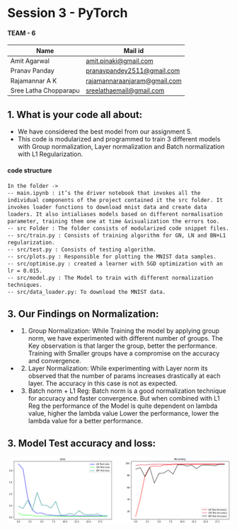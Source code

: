 # Session 3 - PyTorch

<!-- toc -->
#### TEAM - 6

| <centre>Name</centre> | <centre>Mail id</centre> | 
| ------------ | ------------- |
| <centre>Amit Agarwal</centre>         | <centre>amit.pinaki@gmail.com</centre>    |
| <centre>Pranav Panday</centre>         | <centre>pranavpandey2511@gmail.com</centre>    |
| <centre>Rajamannar A K</centre>         | <centre>rajamannaraanjaram@gmail.com</centre>    |
| <centre>Sree Latha Chopparapu</centre>         | <centre>sreelathaemail@gmail.com</centre>    |\\

<!-- toc -->

## 1. What is your code all about:
- We have considered the best model from our assignment 5. 
- This code is modularized and programmed to train 3 different models with Group normalization, Layer normalization and Batch normalization with L1 Regularization. 
#### code structure
```
In the folder ->
-- main.ipynb : it’s the driver notebook that invokes all the individual components of the project contained it the src folder. It invokes loader functions to download mnist data and create data loaders. It also intialiases models based on different normalisation parameter, training them one at time &visualization the errors too.
-- src Folder : The folder consists of modularized code snippet files.
-- src/train.py : Consists of training algorithm for GN, LN and BN+L1 regularization.
-- src/test.py : Consists of testing algorithm.
-- src/plots.py : Responsible for plotting the MNIST data samples.
-- src/optimise.py : created a learner with SGD optimization with an lr = 0.015.
-- src/model.py : The Model to train with different normalization techniques.
-- src/data_loader.py: To download the MNIST data.

```
## 3. Our Findings on Normalization:
- 1. Group Normalization: 
        While Training the model by applying group norm, we have experimented with different number of groups. 
        The Key observation is that larger the group, better the performance.
        Training with Smaller groups have a compromise on the accuracy and convergence.
- 2. Layer Normalization: 
        While experimenting with Layer norm its observed that the number of params increases drastically at each layer.
        The accuracy in this case is not as expected. 
- 3. Batch norm + L1 Reg: 
        Batch norm is a good normalization technique for accuracy and faster convergence. 
        But when combined with L1 Reg the performance of the Model is quite dependent on lambda value, higher the lambda value Lower the performance, lower the lambda value for a better performance.

## 3. Model Test accuracy and loss:
<p align="center">
  <img src="./images/loss.png" width="1000" title="hover text">
</p>
